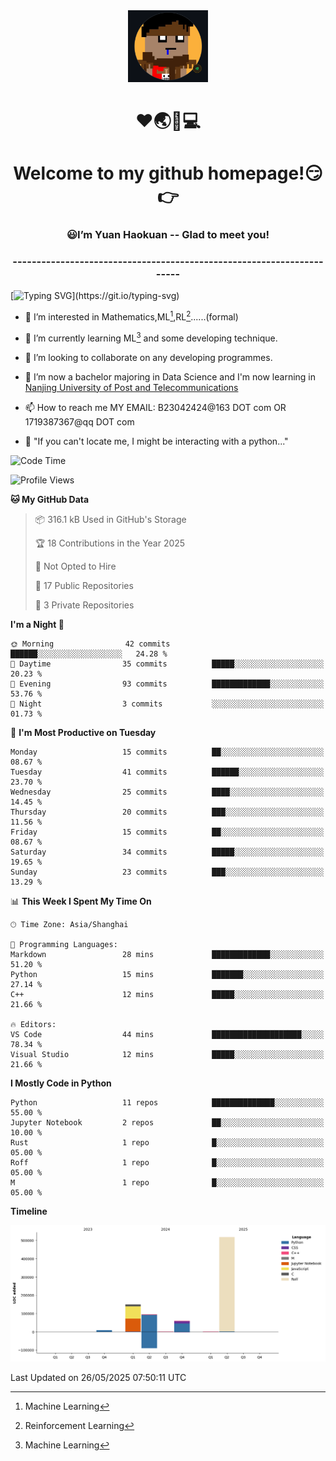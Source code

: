 <div align=center>
  <img width=128 src="image/figure.png">
</div>
<h1 align="center">❤🌏🚩💻</h1>
<h1 align="center">Welcome to my github homepage!😏👉</h1>
<h3 align="center" >😃I’m Yuan Haokuan -- Glad to meet you!</h3>
<h3 align="center" >----------------------------------------------------------------------</h3>

  [![Typing SVG](https://readme-typing-svg.herokuapp.com?font=Fira+Code&pause=1000&random=false&width=450&lines=Here's+my+personal+infomation:)](https://git.io/typing-svg)

- 👀 I’m interested in Mathematics,ML[^1],RL[^2]......(formal)
  
- 🌱 I’m currently learning ML[^1] and some developing technique.
  
- 💞️ I’m looking to collaborate on any developing programmes.
  
- 🍉 I’m now a bachelor majoring in Data Science and I'm now learning in [Nanjing University of Post and Telecommunications](https://www.njupt.edu.cn/main.psp)
  
- 📫 How to reach me MY EMAIL: B23042424@163 DOT com OR 1719387367@qq DOT com

- 🐍 "If you can't locate me, I might be interacting with a python..."

<!--START_SECTION:waka-->
![Code Time](http://img.shields.io/badge/Code%20Time-318%20hrs%2025%20mins-blue)

![Profile Views](http://img.shields.io/badge/Profile%20Views-0-blue)

**🐱 My GitHub Data** 

> 📦 316.1 kB Used in GitHub's Storage 
 > 
> 🏆 18 Contributions in the Year 2025
 > 
> 🚫 Not Opted to Hire
 > 
> 📜 17 Public Repositories 
 > 
> 🔑 3 Private Repositories 
 > 
**I'm a Night 🦉** 

```text
🌞 Morning                42 commits          ██████░░░░░░░░░░░░░░░░░░░   24.28 % 
🌆 Daytime                35 commits          █████░░░░░░░░░░░░░░░░░░░░   20.23 % 
🌃 Evening                93 commits          █████████████░░░░░░░░░░░░   53.76 % 
🌙 Night                  3 commits           ░░░░░░░░░░░░░░░░░░░░░░░░░   01.73 % 
```
📅 **I'm Most Productive on Tuesday** 

```text
Monday                   15 commits          ██░░░░░░░░░░░░░░░░░░░░░░░   08.67 % 
Tuesday                  41 commits          ██████░░░░░░░░░░░░░░░░░░░   23.70 % 
Wednesday                25 commits          ████░░░░░░░░░░░░░░░░░░░░░   14.45 % 
Thursday                 20 commits          ███░░░░░░░░░░░░░░░░░░░░░░   11.56 % 
Friday                   15 commits          ██░░░░░░░░░░░░░░░░░░░░░░░   08.67 % 
Saturday                 34 commits          █████░░░░░░░░░░░░░░░░░░░░   19.65 % 
Sunday                   23 commits          ███░░░░░░░░░░░░░░░░░░░░░░   13.29 % 
```


📊 **This Week I Spent My Time On** 

```text
🕑︎ Time Zone: Asia/Shanghai

💬 Programming Languages: 
Markdown                 28 mins             █████████████░░░░░░░░░░░░   51.20 % 
Python                   15 mins             ███████░░░░░░░░░░░░░░░░░░   27.14 % 
C++                      12 mins             █████░░░░░░░░░░░░░░░░░░░░   21.66 % 

🔥 Editors: 
VS Code                  44 mins             ████████████████████░░░░░   78.34 % 
Visual Studio            12 mins             █████░░░░░░░░░░░░░░░░░░░░   21.66 % 
```

**I Mostly Code in Python** 

```text
Python                   11 repos            ██████████████░░░░░░░░░░░   55.00 % 
Jupyter Notebook         2 repos             ██░░░░░░░░░░░░░░░░░░░░░░░   10.00 % 
Rust                     1 repo              █░░░░░░░░░░░░░░░░░░░░░░░░   05.00 % 
Roff                     1 repo              █░░░░░░░░░░░░░░░░░░░░░░░░   05.00 % 
M                        1 repo              █░░░░░░░░░░░░░░░░░░░░░░░░   05.00 % 
```



**Timeline**

![Lines of Code chart](https://raw.githubusercontent.com/WilbertYuan/WilbertYuan/main/assets/bar_graph.png)


 Last Updated on 26/05/2025 07:50:11 UTC
<!--END_SECTION:waka-->

<!---
WilbertYuan/WilbertYuan is a ✨ special ✨ repository because its `README.md` (this file) appears on your GitHub profile.
You can click the Preview link to take a look at your changes.
--->
[^1]:Machine Learning
[^2]:Reinforcement Learning
